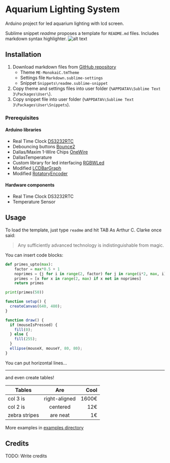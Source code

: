 # Aquarium Lighting System

Arduino project for led aquarium lighting with lcd screen.

Sublime snippet *readme* proposes a template for `README.md` files.
Includes markdown syntax highlighter.
![alt text](http://cdn3.craftsy.com/blog/wp-content/uploads/2014/08/color-temp.jpg "Kelvin temperature scale")


## Installation

1. Download markdown files from [GitHub repository](https://github.com/Susensio/sublime-settings/)
   * Theme `ME-MonokaiC.tmTheme`
   * Settings file `Markdown.sublime-settings`
   * Snippet `Snippets\readme.sublime-snippet`
2. Copy theme and settings files into user folder (`%APPDATA%\Sublime Text 3\Packages\User\`).
2. Copy snippet file into user folder (`%APPDATA%\Sublime Text 3\Packages\User\Snippets`).

### Prerequisites

#### Arduino libraries

- Real Time Clock [DS3232RTC](http://github.com/JChristensen/DS3232RTC)
- Debouncing buttons [Bounce2](https://github.com/thomasfredericks/Bounce2)
- Dallas/Maxim 1-Wire Chips [OneWire](https://github.com/PaulStoffregen/OneWire)
- DallasTemperature
- Custom library for led interfacing [RGBWLed](https://github.com/Susensio/RGBWLed)
- Modified [LCDBarGraph](https://github.com/Susensio/LcdBarGraph)
- Modified [RotatoryEncoder](https://github.com/Susensio/RotaryEncoder)

#### Hardware components

- Real Time Clock DS3232RTC
- Temperature Sensor 

## Usage

To load the template, just type `readme` and hit TAB
As Arthur C. Clarke once said:
> Any sufficiently advanced technology is indistinguishable from magic.

You can insert code blocks:

```python
def primes_upto(max):
    factor = max*0.5 + 1
    noprimes = {j for i in range(2, factor) for j in range(i*2, max, i)}
    primes = [x for x in range(2, max) if x not in noprimes]
    return primes

print(primes(50))
```

```js
function setup() {
  createCanvas(640, 480);
}

function draw() {
  if (mouseIsPressed) {
    fill(0);
  } else {
    fill(255);
  }
  ellipse(mouseX, mouseY, 80, 80);
}
```

You can put horizontal lines...

---

and even create tables!

| Tables        | Are           | Cool  |
| ------------- |:-------------:| -----:|
| col 3 is      | right-aligned | 1600€ |
| col 2 is      | centered      |   12€ |
| zebra stripes | are neat      |    1€ |

More examples in [examples directory](examples/)

## Credits

TODO: Write credits
